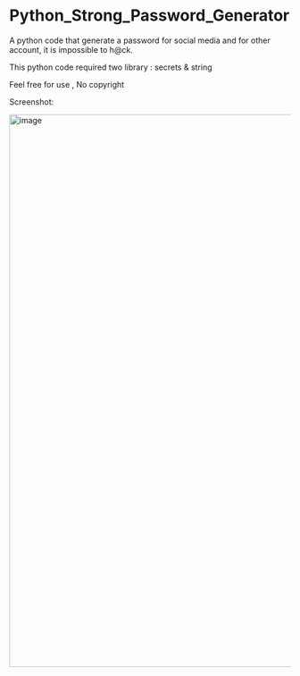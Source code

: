 # Python_Strong_Password_Generator

A python code that generate a password for social media and for other account, it is impossible to h@ck.

This python code required two library : secrets & string

Feel free for use , No copyright 



Screenshot:

<img width="1840" height="989" alt="image" src="https://github.com/user-attachments/assets/65434178-f9d4-4dbf-8224-b2fb0be75c4c" />

